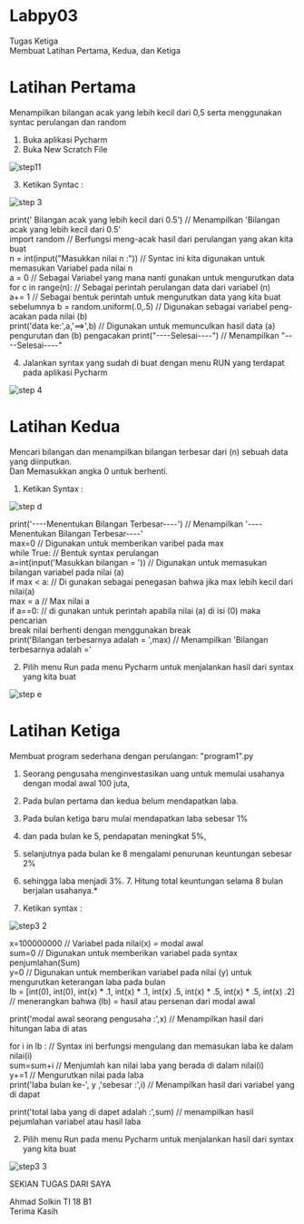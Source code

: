 # Labpy03                                                                                                                               

Tugas Ketiga                                                                                                                            
Membuat Latihan Pertama, Kedua, dan Ketiga                                                                                              




# Latihan Pertama                                                                                                                       
Menampilkan bilangan acak yang lebih kecil dari 0,5 serta menggunakan syntac perulangan dan random                                      

1. Buka aplikasi Pycharm                                                                                                                
2. Buka New Scratch File                                                                                                                 

![step11](https://user-images.githubusercontent.com/46926559/53261333-4ea0c000-3706-11e9-892e-954879f89a85.png)

3. Ketikan Syntac :                                                                                                                     

![step 3](https://user-images.githubusercontent.com/46926559/53255388-1befcb00-36f8-11e9-8a57-cf73c6c521cf.png)

print(' Bilangan acak yang lebih kecil dari 0.5')            // Menampilkan 'Bilangan acak yang lebih kecil dari 0.5'                   
import random                                                // Berfungsi meng-acak hasil dari perulangan yang akan kita buat           
n = int(input("Masukkan nilai n :"))                         // Syntac ini kita digunakan untuk memasukan Variabel pada nilai n         
a = 0                                                        // Sebagai Variabel yang mana nanti gunakan untuk mengurutkan data         
for c in range(n):                                           // Sebagai perintah perulangan data dari variabel (n)                      
    a+= 1                                                    // Sebagai bentuk perintah untuk mengurutkan data yang kita buat sebelumnya 
    b = random.uniform(.0,.5)                                // Digunakan sebagai variabel peng-acakan pada nilai (b)                   
    print('data ke:',a,'==>',b)                              // Digunakan untuk memunculkan hasil data (a) pengurutan dan (b) pengacakan
print("----Selesai----")                                     // Menampilkan "----Selesai----"                                          

4. Jalankan syntax yang sudah di buat dengan menu RUN yang terdapat pada aplikasi Pycharm                                               

![step 4](https://user-images.githubusercontent.com/46926559/53255390-1c886180-36f8-11e9-9095-b33f7d8c4aa5.png)
                                                                                                                                        
# Latihan Kedua                                                                                                                         
Mencari bilangan dan menampilkan bilangan terbesar dari (n) sebuah data yang diinputkan.                                                
Dan Memasukkan angka 0 untuk berhenti.                                                                                                  
1. Ketikan Syntax :

![step d](https://user-images.githubusercontent.com/46926559/53255395-1e522500-36f8-11e9-85ce-2ba9a464849b.png)

print('----Menentukan Bilangan Terbesar----')                // Menampilkan '----Menentukan Bilangan Terbesar----'                      
max=0                                                        // Digunakan untuk memberikan varibel pada max                             
while True:                                                  // Bentuk syntax perulangan                                                
    a=int(input('Masukkan bilangan = '))                     // Digunakan untuk memasukan bilangan variabel pada nilai (a)              
    if max < a:                                              // Di gunakan sebagai penegasan bahwa jika max lebih kecil dari nilai(a)   
        max = a                                              // Max nilai a                                                             
    if a==0:                                                 // di gunakan untuk perintah apabila nilai (a) di isi (0) maka pencarian   
        break                                                 nilai berhenti dengan menggunakan break                                  
print('Bilangan terbesarnya adalah = ',max)                  // Menampilkan 'Bilangan terbesarnya adalah ='                             
                                                                                                                                        
2. Pilih menu Run pada menu Pycharm untuk menjalankan hasil dari syntax yang kita buat                                                  
                                                                                                                                         
![step e](https://user-images.githubusercontent.com/46926559/53255396-1e522500-36f8-11e9-9672-922c6d9d1a74.png)

                                                                                                                                      
# Latihan Ketiga                                                                                                                        
Membuat program sederhana dengan perulangan: "program1".py
                                                                                                                                         
1. Seorang pengusaha menginvestasikan uang untuk memulai usahanya dengan modal awal 100 juta,                                         
2. Pada bulan pertama dan kedua belum mendapatkan laba.                                                                                 
3. Pada bulan ketiga baru mulai mendapatkan laba sebesar 1%                                                                             
4. dan pada bulan ke 5, pendapatan meningkat 5%,                                                                                      
5. selanjutnya pada bulan ke 8 mengalami penurunan keuntungan sebesar 2%                                                                
6. sehingga laba menjadi 3%. 7. Hitung total keuntungan selama 8 bulan berjalan usahanya.*                                              
                                                                                                                                         
1. Ketikan syntax :                                                                                                 
                                                                                              
![step3 2](https://user-images.githubusercontent.com/46926559/53255403-214d1580-36f8-11e9-9209-78a4d48a5611.png)
                                                                                                                                         
x=100000000                                              // Variabel pada nilai(x) = modal awal                                         
sum=0                                                    // Digunakan untuk memberikan variabel pada syntax penjumlahan(Sum)            
y=0                                 // Digunakan untuk memberikan variabel pada nilai (y) untuk mengurutkan keterangan laba pada bulan  
lb = [int(0), int(0), int(x) * .1, int(x) * .1, int(x) .5, int(x) * .5, int(x) * .5, int(x) .2]     // menerangkan bahwa (lb) = hasil                                                                                                          atau persenan dari modal awal    
                                                                                                                                        
print('modal awal seorang pengusaha :',x)                // Menampilkan hasil dari hitungan laba di atas                              
                                                                                                                                        
for i in lb :                                            // Syntax ini berfungsi mengulang dan memasukan laba ke dalam nilai(i)         
sum=sum+i                                                // Menjumlah kan nilai laba yang berada di dalam nilai(i)                       
y+=1                                                     // Mengurutkan nilai pada laba                                               
print('laba bulan ke-', y ,'sebesar :',i)                // Menampilkan hasil dari variabel yang di dapat                             
                                                                                                                          
print('total laba yang di dapet adalah :',sum)           // menampilkan hasil pejumlahan variabel atau hasil laba                       
                                                                                                                        
2. Pilih menu Run pada menu Pycharm untuk menjalankan hasil dari syntax yang kita buat                                                  
                                                                                  
![step3 3](https://user-images.githubusercontent.com/46926559/53255405-21e5ac00-36f8-11e9-85e8-a19b8ed21c4e.png)




SEKIAN TUGAS DARI SAYA                                                                                                
                                                          
Ahmad Solkin TI 18 B1                                                         
Terima Kasih                                                      

